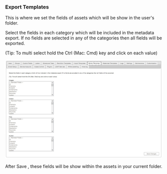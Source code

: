 ### Export Templates

This is where we set the fields of assets which will be show in the user's folder.

Select the fields in each category which will be included in the metadata export. If no fields are selected in any of the categories then all fields will be exported.

(Tip: To multi select hold the Ctrl (Mac: Cmd) key and click on each value)

![](img/Admin_export_template_12.jpg)

After Save , these fields will be show within the assets in your current folder.